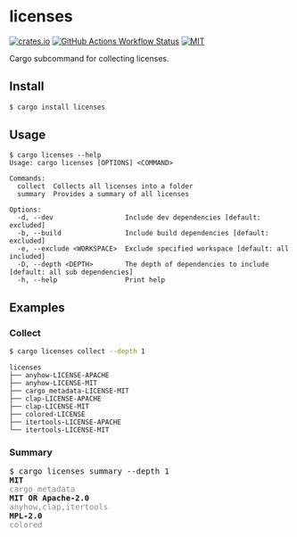 # licenses

[![crates.io](https://img.shields.io/crates/v/licenses)](https://crates.io/crates/licenses)
[![GitHub Actions Workflow Status](https://img.shields.io/github/actions/workflow/status/lhalf/licenses/on_commit.yml)](https://github.com/lhalf/licenses/actions/workflows/on_commit.yml)
[![MIT](https://img.shields.io/badge/license-MIT-blue)](./LICENSE)

Cargo subcommand for collecting licenses.

## Install

```bash
$ cargo install licenses
```

## Usage

```
$ cargo licenses --help
Usage: cargo licenses [OPTIONS] <COMMAND>

Commands:
  collect  Collects all licenses into a folder
  summary  Provides a summary of all licenses

Options:
  -d, --dev                  Include dev dependencies [default: excluded]
  -b, --build                Include build dependencies [default: excluded]
  -e, --exclude <WORKSPACE>  Exclude specified workspace [default: all included]
  -D, --depth <DEPTH>        The depth of dependencies to include [default: all sub dependencies]
  -h, --help                 Print help
```

## Examples
### Collect
```bash
$ cargo licenses collect --depth 1
```

```
licenses
├── anyhow-LICENSE-APACHE
├── anyhow-LICENSE-MIT
├── cargo_metadata-LICENSE-MIT
├── clap-LICENSE-APACHE
├── clap-LICENSE-MIT
├── colored-LICENSE
├── itertools-LICENSE-APACHE
└── itertools-LICENSE-MIT
```
### Summary
<pre>
$ cargo licenses summary --depth 1
<strong>MIT</strong>
<span style="opacity: 0.5;">cargo_metadata</span>
<strong>MIT OR Apache-2.0</strong>
<span style="opacity: 0.5;">anyhow,clap,itertools</span>
<strong>MPL-2.0</strong>
<span style="opacity: 0.5;">colored</span>
</pre>

